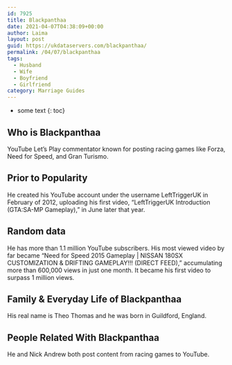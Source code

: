 ```yaml
---
id: 7925
title: Blackpanthaa
date: 2021-04-07T04:38:09+00:00
author: Laima
layout: post
guid: https://ukdataservers.com/blackpanthaa/
permalink: /04/07/blackpanthaa
tags:
  - Husband
  - Wife
  - Boyfriend
  - Girlfriend
category: Marriage Guides
---
```


* some text
{: toc}


## Who is Blackpanthaa
                  
                  
                  
YouTube Let&#8217;s Play commentator known for posting racing games like Forza, Need for Speed, and Gran Turismo.
                  
              
            
              
            
                
                
                
## Prior to Popularity
                  
                  
                  
He created his YouTube account under the username LeftTriggerUK in February of 2012, uploading his first video, &#8220;LeftTriggerUK Introduction (GTA:SA-MP Gameplay),&#8221; in June later that year.
                  
              
            
              
            
                
                
                
## Random data
                  
                  
                  
He has more than 1.1 million YouTube subscribers. His most viewed video by far became &#8220;Need for Speed 2015 Gameplay | NISSAN 180SX CUSTOMIZATION & DRIFTING GAMEPLAY!!! (DIRECT FEED),&#8221; accumulating more than 600,000 views in just one month. It became his first video to surpass 1 million views.
                  
              
            
              
            
                
                
                
## Family & Everyday Life of Blackpanthaa
                  
                  
                  
His real name is Theo Thomas and he was born in Guildford, England.
                  
              
            
              
            
                
                
                
## People Related With Blackpanthaa
                  
                  
                  
He and Nick Andrew both post content from racing games to YouTube.
                  
              
            
              
            
                
              
            
              
              
            
            
              
            
          
          
          